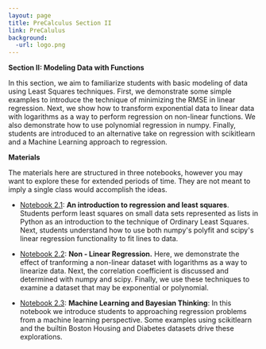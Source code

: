```yaml
---
layout: page
title: PreCalculus Section II
link: PreCalulus
background:
  -url: logo.png
---
```


**Section II: Modeling Data with Functions**

In this section, we aim to familiarize students with basic modeling of data using Least Squares techniques.  First, we demonstrate some simple 
examples to introduce the technique of minimizing the RMSE in linear regression.  Next, we show how to transform exponential data
to linear data with logarithms as a way to perform regression on non-linear functions.  We also demonstrate how to use polynomial regression 
in numpy.  Finally, students are introduced to an alternative take on regression with scikitlearn and a Machine Learning approach
to regression.

**Materials**

The materials here are structured in three notebooks, however you may want to explore these for extended periods of time.  They are not meant to 
imply a single class would accomplish the ideas.

- [Notebook 2.1](): **An introduction to regression and least squares**.  Students perform least squares on small data sets represented as lists in 
Python as an introduction to the technique of Ordinary Least Squares.  Next, students understand how to use both numpy's polyfit and scipy's linear regression
functionality to fit lines to data.

- [Notebook 2.2](): **Non - Linear Regression.**  Here, we demonstrate the effect of tranforming a non-linear dataset with logarithms as a way
to linearize data.  Next, the correlation coefficient is discussed and determined with numpy and scipy.  Finally, we use these techniques to examine
a dataset that may be exponential or polynomial.

- [Notebook 2.3](): **Machine Learning and Bayesian Thinking**: In this notebook we introduce students to approaching regression problems
from a machine learning perspective.  Some examples using scikitlearn and the builtin Boston Housing and Diabetes datasets drive these explorations.
